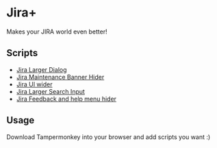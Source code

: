 # Jira+
Makes your JIRA world even better!

## Scripts
* [Jira Larger Dialog](https://github.com/xaverric/jira-plus/blob/master/jiraLargerEditDialog.js) 
* [Jira Maintenance Banner Hider](https://github.com/xaverric/jira-plus/blob/master/jiraMaintenanceBannerHider.js)
* [Jira UI wider](https://github.com/xaverric/jira-plus/blob/master/jiraUIWider.js)
* [Jira Larger Search Input](https://github.com/xaverric/jira-plus/blob/master/jiraLargerSearchInput.js)
* [Jira Feedback and help menu hider]((https://github.com/xaverric/jira-plus/blob/master/jiraHelpFeedbackHider.js))

## Usage
Download Tampermonkey into your browser and add scripts you want :)
